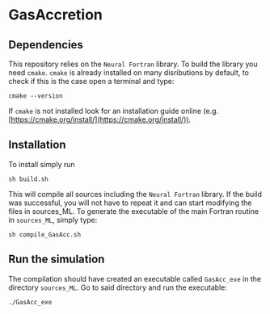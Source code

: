 # GasAccretion

## Dependencies
This repository relies on the `Neural Fortran` library. To build the library you need `cmake`. `cmake` is already installed on many disributions by default, to check if this is the case open a terminal and type:
```
cmake --version
```
If `cmake` is not installed look for an installation guide online (e.g. [https://cmake.org/install/](https://cmake.org/install/)).

## Installation
To install simply run
```
sh build.sh
```
This will compile all sources including the `Neural Fortran` library.
If the build was successful, you will not have to repeat it and can start modifying the files in sources_ML. 
To generate the executable of the main Fortran routine in `sources_ML`, simply type:
```
sh compile_GasAcc.sh
```
## Run the simulation
The compilation should have created an executable called `GasAcc_exe` in the directory `sources_ML`. Go to said directory and run the executable:
```
./GasAcc_exe
```
